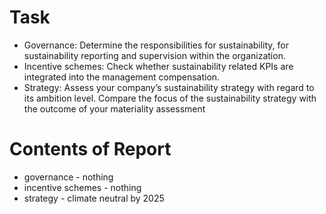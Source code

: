 # Task
- Governance: Determine the responsibilities for sustainability, for sustainability reporting and supervision within the organization.
- Incentive schemes: Check whether sustainability related KPIs are integrated into the management compensation.
- Strategy: Assess your company’s sustainability strategy with regard to its ambition level. Compare the focus of the sustainability strategy with the outcome of your materiality assessment

# Contents of Report
- governance - nothing
- incentive schemes - nothing
- strategy - climate neutral by 2025